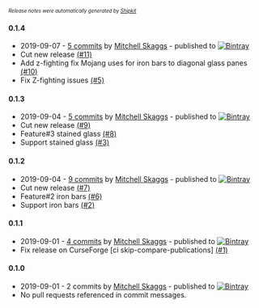 <sup><sup>*Release notes were automatically generated by [Shipkit](http://shipkit.org/)*</sup></sup>

#### 0.1.4
 - 2019-09-07 - [5 commits](https://github.com/magneticflux-/fabric-diagonal-panes/compare/v0.1.3...v0.1.4) by [Mitchell Skaggs](https://github.com/magneticflux-) - published to [![Bintray](https://img.shields.io/badge/Bintray-0.1.4-green.svg)](https://bintray.com/magneticflux/maven/fabric-diagonal-panes/0.1.4)
 - Cut new release [(#11)](https://github.com/magneticflux-/fabric-diagonal-panes/pull/11)
 - Add z-fighting fix Mojang uses for iron bars to diagonal glass panes [(#10)](https://github.com/magneticflux-/fabric-diagonal-panes/pull/10)
 - Fix Z-fighting issues [(#5)](https://github.com/magneticflux-/fabric-diagonal-panes/issues/5)

#### 0.1.3
 - 2019-09-04 - [5 commits](https://github.com/magneticflux-/fabric-diagonal-panes/compare/v0.1.2...v0.1.3) by [Mitchell Skaggs](https://github.com/magneticflux-) - published to [![Bintray](https://img.shields.io/badge/Bintray-0.1.3-green.svg)](https://bintray.com/magneticflux/maven/fabric-diagonal-panes/0.1.3)
 - Cut new release [(#9)](https://github.com/magneticflux-/fabric-diagonal-panes/pull/9)
 - Feature#3 stained glass [(#8)](https://github.com/magneticflux-/fabric-diagonal-panes/pull/8)
 - Support stained glass [(#3)](https://github.com/magneticflux-/fabric-diagonal-panes/issues/3)

#### 0.1.2
 - 2019-09-04 - [9 commits](https://github.com/magneticflux-/fabric-diagonal-panes/compare/v0.1.1...v0.1.2) by [Mitchell Skaggs](https://github.com/magneticflux-) - published to [![Bintray](https://img.shields.io/badge/Bintray-0.1.2-green.svg)](https://bintray.com/magneticflux/maven/fabric-diagonal-panes/0.1.2)
 - Cut new release [(#7)](https://github.com/magneticflux-/fabric-diagonal-panes/pull/7)
 - Feature#2 iron bars [(#6)](https://github.com/magneticflux-/fabric-diagonal-panes/pull/6)
 - Support iron bars [(#2)](https://github.com/magneticflux-/fabric-diagonal-panes/issues/2)

#### 0.1.1
 - 2019-09-01 - [4 commits](https://github.com/magneticflux-/fabric-diagonal-panes/compare/v0.1.0...v0.1.1) by [Mitchell Skaggs](https://github.com/magneticflux-) - published to [![Bintray](https://img.shields.io/badge/Bintray-0.1.1-green.svg)](https://bintray.com/magneticflux/maven/fabric-diagonal-panes/0.1.1)
 - Fix release on CurseForge [ci skip-compare-publications] [(#1)](https://github.com/magneticflux-/fabric-diagonal-panes/pull/1)

#### 0.1.0
 - 2019-09-01 - 2 commits by [Mitchell Skaggs](https://github.com/magneticflux-) - published to [![Bintray](https://img.shields.io/badge/Bintray-0.1.0-green.svg)](https://bintray.com/magneticflux/maven/fabric-diagonal-panes/0.1.0)
 - No pull requests referenced in commit messages.

